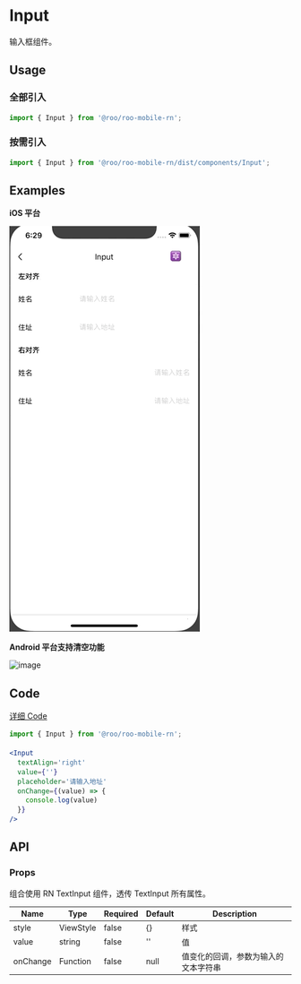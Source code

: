 # Input

输入框组件。

## Usage

### 全部引入
```js
import { Input } from '@roo/roo-mobile-rn';
```

### 按需引入
```js
import { Input } from '@roo/roo-mobile-rn/dist/components/Input';
```

## Examples

**iOS 平台**

![image](../images/Input/1.gif)

**Android 平台支持清空功能**

![image](../images/Input/2.gif)

## Code

[详细 Code](../../examples/Input/index.tsx)

```jsx
import { Input } from '@roo/roo-mobile-rn';

<Input
  textAlign='right'
  value={''}
  placeholder='请输入地址'
  onChange={(value) => {
    console.log(value)
  }}
/>

```

## API

### Props

组合使用 RN TextInput 组件，透传 TextInput 所有属性。

| Name | Type | Required | Default | Description |
| ---- | ---- | ---- | ---- | ---- |
| style | ViewStyle | false | {} | 样式 |
| value | string | false | '' | 值 |
| onChange | Function | false | null | 值变化的回调，参数为输入的文本字符串 |
